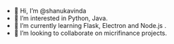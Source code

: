- 👋 Hi, I’m @shanukavinda
- 👀 I’m interested in Python, Java.
- 🌱 I’m currently learning Flask, Electron and Node.js .
- 💞️ I’m looking to collaborate on micrifinance projects.

<!---
shanukavinda/shanukavinda is a ✨ special ✨ repository because its `README.md` (this file) appears on your GitHub profile.
You can click the Preview link to take a look at your changes.
--->
